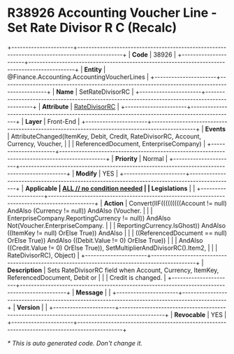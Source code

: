 ﻿---
erp.type: front-end-business-rule
erp.entity: Finance.Accounting.AccountingVoucherLines
---

# R38926 Accounting Voucher Line - Set Rate Divisor R C (Recalc)
+----------------------+----------------------------------------------------------------------------------------------+
| **Code**             | 38926                                                                                        |
+----------------------+----------------------------------------------------------------------------------------------+
| **Entity**           | @Finance.Accounting.AccountingVoucherLines                                                   |
+----------------------+----------------------------------------------------------------------------------------------+
| **Name**             | SetRateDivisorRC                                                                             |
+----------------------+----------------------------------------------------------------------------------------------+
| **Attribute**        | [RateDivisorRC](../entities/Finance.Accounting.AccountingVoucherLines.md#ratedivisorrc)      |
+----------------------+----------------------------------------------------------------------------------------------+
| **Layer**            | Front-End                                                                                    |
+----------------------+----------------------------------------------------------------------------------------------+
| **Events**           | AttributeChanged(ItemKey, Debit, Credit, RateDivisorRC, Account, Currency, Voucher,          |
|                      | ReferencedDocument, EnterpriseCompany)                                                       |
+----------------------+----------------------------------------------------------------------------------------------+
| **Priority**         | Normal                                                                                       |
+----------------------+----------------------------------------------------------------------------------------------+
| **Modify**           | YES                                                                                          |
+----------------------+----------------------------------------------------------------------------------------------+
| **Applicable         | [ALL // no condition needed](xref:applicable-legislations)                                   |
| Legislations**       |                                                                                              |
+----------------------+----------------------------------------------------------------------------------------------+
| **Action**           | Convert(IIF(((((((((Account != null) AndAlso (Currency != null)) AndAlso (Voucher.           |
|                      | EnterpriseCompany.ReportingCurrency != null)) AndAlso Not(Voucher.EnterpriseCompany.         |
|                      | ReportingCurrency.IsGhost)) AndAlso ((ItemKey != null) OrElse True)) AndAlso                 |
|                      | ((ReferencedDocument == null) OrElse True)) AndAlso ((Debit.Value != 0) OrElse True))        |
|                      | AndAlso ((Credit.Value != 0) OrElse True)), SetMultiplierAndDivisorRC().Item2,               |
|                      | RateDivisorRC), Object)                                                                      |
+----------------------+----------------------------------------------------------------------------------------------+
| **Description**      | Sets RateDivisorRC field when Account, Currency, ItemKey, ReferencedDocument, Debit or       |
|                      | Credit is changed.                                                                           |
+----------------------+----------------------------------------------------------------------------------------------+
| **Message**          |                                                                                              |
+----------------------+----------------------------------------------------------------------------------------------+
| **Version**          |                                                                                              |
+----------------------+----------------------------------------------------------------------------------------------+
| **Revocable**        | YES                                                                                          |
+----------------------+----------------------------------------------------------------------------------------------+

*\* This is auto generated code. Don't change it.*
